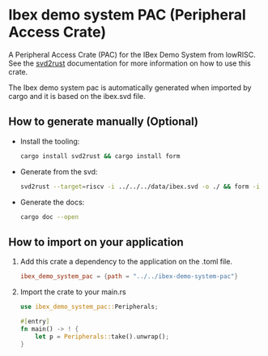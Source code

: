 # Ibex demo system PAC (Peripheral Access Crate)
A Peripheral Access Crate (PAC) for the IBex Demo System from lowRISC. See the [svd2rust](https://docs.rs/svd2rust/0.29.0/svd2rust/) documentation for more information on how to use this crate.

The Ibex demo system pac is automatically generated when imported by cargo and it is based on the ibex.svd file. 
## How to generate manually (Optional)
- Install the tooling:
    ```sh
    cargo install svd2rust && cargo install form
    ```
- Generate from the svd:
    ```sh
    svd2rust --target=riscv -i ../../../data/ibex.svd -o ./ && form -i lib.rs -o src/ && rm lib.rs && cargo fmt
    ```
- Generate the docs:
  ```sh
  cargo doc --open
  ```

## How to import on your application
1. Add this crate a dependency to the application on the .toml file.
    ```toml
    ibex_demo_system_pac = {path = "../../ibex-demo-system-pac"}
    ```
2. Import the crate to your main.rs 
    ```rust
    use ibex_demo_system_pac::Peripherals;

    #[entry]
    fn main() -> ! {
        let p = Peripherals::take().unwrap();
    }
    ```
